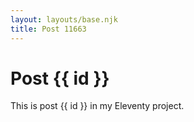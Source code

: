 ```yaml
---
layout: layouts/base.njk
title: Post 11663
---
```


# Post {{ id }}

This is post {{ id }} in my Eleventy project.
